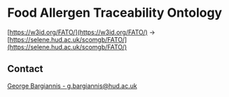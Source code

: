 # Food Allergen Traceability Ontology
[https://w3id.org/FATO/](https://w3id.org/FATO/) -> [https://selene.hud.ac.uk/scomgb/FATO/](https://selene.hud.ac.uk/scomgb/FATO/)



## Contact
[George Bargiannis - g.bargiannis@hud.ac.uk](mailto:g.bargiannis@hud.ac.uk)
